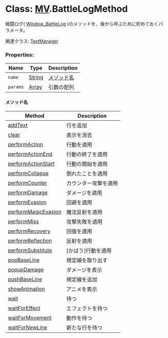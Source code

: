 # Class: [MV](MV.md).BattleLogMethod
戦闘ログ( [Window_BattleLog](Window_BattleLog.md) )のメソッドを、後から呼ぶために貯めておくパラメータ。

関連クラス: [TextManager](TextManager.md)

### Properties:

| Name | Type | Description |
| --- | --- | --- |
| `name` | [String](String.md) | [メソッド名](MV.BattleLogMethod.md#メソッド名) |
| `params` | [Array](Array.md) | 引数の配列 |


#### メソッド名

| Method | Description |
| --- | --- |
| [addText](Window_BattleLog.md#addtext-text) | 行を追加 |
| [clear](Window_BattleLog.md#clear-) | 表示を消去 |
| [performAction ](Window_BattleLog.md#performaction-subject-action) | 行動を適用 |
| [performActionEnd](Window_BattleLog.md#performactionend-subject) | 行動の終了を適用 |
| [performActionStart](Window_BattleLog.md#performactionstart-subject-action) | 行動の開始を適用 |
| [performCollapse](Window_BattleLog.md#performcollapse-target) | 倒れたことを適用 |
| [performCounter](Window_BattleLog.md#performcounter-target) | カウンター攻撃を適用 |
| [performDamage](Window_BattleLog.md#performdamage-target) | ダメージを適用 |
| [performEvasion](Window_BattleLog.md#performevasion-target) | 回避を適用 |
| [performMagicEvasion](Window_BattleLog.md#performmagicevasion-target) | 魔法反射を適用 |
| [performMiss](Window_BattleLog.md#performmiss-target) | 攻撃失敗を適用 |
| [performRecovery](Window_BattleLog.md#performrecovery-target) | 回復を適用 |
| [performReflection](Window_BattleLog.md#performreflection-target) | 反射を適用 |
| [performSubstitute](Window_BattleLog.md#performsubstitute-target) | [かばう]行動を適用 |
| [popBaseLine](Window_BattleLog.md#popbaseline-) | 規定線を取り出す |
| [popupDamage](Window_BattleLog.md#popupdamage-target) | ダメージを表示 |
| [pushBaseLine](Window_BattleLog.md#pushbaseline-) | 規定線を追加 |
| [showAnimation](Window_BattleLog.md#showanimation-subject-targets-animationid) | アニメを表示 |
| [wait](Window_BattleLog.md#wait-) | 待つ |
| [waitForEffect](Window_BattleLog.md#waitforeffect-) | エフェクトを待つ |
| [waitForMovement ](Window_BattleLog.md#waitformovement-) | 動作を待つ |
| [waitForNewLine](Window_BattleLog.md#waitfornewline-) | 新たな行を待つ |



